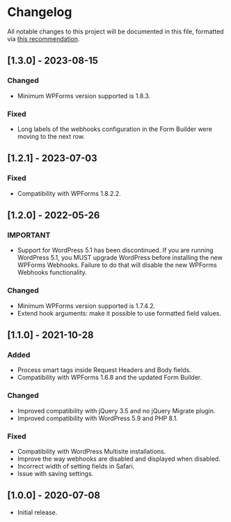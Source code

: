 # Changelog
All notable changes to this project will be documented in this file, formatted via [this recommendation](https://keepachangelog.com/).

## [1.3.0] - 2023-08-15
### Changed
- Minimum WPForms version supported is 1.8.3.

### Fixed
- Long labels of the webhooks configuration in the Form Builder were moving to the next row.

## [1.2.1] - 2023-07-03
### Fixed
- Compatibility with WPForms 1.8.2.2.

## [1.2.0] - 2022-05-26
### IMPORTANT
- Support for WordPress 5.1 has been discontinued. If you are running WordPress 5.1, you MUST upgrade WordPress before installing the new WPForms Webhooks. Failure to do that will disable the new WPForms Webhooks functionality.

### Changed
- Minimum WPForms version supported is 1.7.4.2.
- Extend hook arguments: make it possible to use formatted field values.

## [1.1.0] - 2021-10-28
### Added
- Process smart tags inside Request Headers and Body fields.
- Compatibility with WPForms 1.6.8 and the updated Form Builder.

### Changed
- Improved compatibility with jQuery 3.5 and no jQuery Migrate plugin.
- Improved compatibility with WordPress 5.9 and PHP 8.1.

### Fixed
- Compatibility with WordPress Multisite installations.
- Improve the way webhooks are disabled and displayed when disabled.
- Incorrect width of setting fields in Safari.
- Issue with saving settings.

## [1.0.0] - 2020-07-08
- Initial release.
